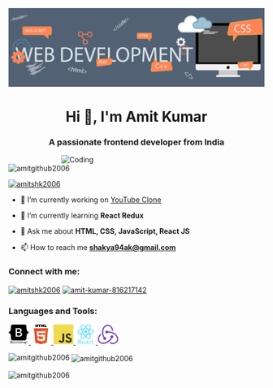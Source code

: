 ![logo](https://github.com/AmitGithub2006/AmitGithub2006/blob/main/web%20development.gif)
<h1 align="center">Hi 👋, I'm Amit Kumar</h1>
<h3 align="center">A passionate frontend developer from India</h3>
<img align= "right" alt="Coding" width="400" src="https://cdn.dribbble.com/users/1162077/screenshots/3848914/programmer.gif">

<p align="left"> <img src="https://komarev.com/ghpvc/?username=amitgithub2006&label=Profile%20views&color=0e75b6&style=flat" alt="amitgithub2006" /> </p>

<p align="left"> <a href="https://twitter.com/amitshk2006" target="blank"><img src="https://img.shields.io/twitter/follow/amitshk2006?logo=twitter&style=for-the-badge" alt="amitshk2006" /></a> </p>

- 🔭 I’m currently working on [YouTube Clone](https://github.com/AmitGithub2006/YT_Clone)

- 🌱 I’m currently learning **React Redux**

- 💬 Ask me about **HTML, CSS, JavaScript, React JS**

- 📫 How to reach me **shakya94ak@gmail.com**

<h3 align="left">Connect with me:</h3>
<p align="left">
<a href="https://twitter.com/amitshk2006" target="blank"><img align="center" src="https://raw.githubusercontent.com/rahuldkjain/github-profile-readme-generator/master/src/images/icons/Social/twitter.svg" alt="amitshk2006" height="30" width="40" /></a>
<a href="https://linkedin.com/in/amit-kumar-816217142" target="blank"><img align="center" src="https://raw.githubusercontent.com/rahuldkjain/github-profile-readme-generator/master/src/images/icons/Social/linked-in-alt.svg" alt="amit-kumar-816217142" height="30" width="40" /></a>
</p>

<h3 align="left">Languages and Tools:</h3>
<p align="left"> <a href="https://getbootstrap.com" target="_blank" rel="noreferrer"> <img src="https://raw.githubusercontent.com/devicons/devicon/master/icons/bootstrap/bootstrap-plain-wordmark.svg" alt="bootstrap" width="40" height="40"/> </a> <a href="https://www.w3.org/html/" target="_blank" rel="noreferrer"> <img src="https://raw.githubusercontent.com/devicons/devicon/master/icons/html5/html5-original-wordmark.svg" alt="html5" width="40" height="40"/> </a> <a href="https://developer.mozilla.org/en-US/docs/Web/JavaScript" target="_blank" rel="noreferrer"> <img src="https://raw.githubusercontent.com/devicons/devicon/master/icons/javascript/javascript-original.svg" alt="javascript" width="40" height="40"/> </a> <a href="https://reactjs.org/" target="_blank" rel="noreferrer"> <img src="https://raw.githubusercontent.com/devicons/devicon/master/icons/react/react-original-wordmark.svg" alt="react" width="40" height="40"/> </a> <a href="https://redux.js.org" target="_blank" rel="noreferrer"> <img src="https://raw.githubusercontent.com/devicons/devicon/master/icons/redux/redux-original.svg" alt="redux" width="40" height="40"/> </a> </p>

<p><img align="left" src="https://github-readme-stats.vercel.app/api/top-langs?username=amitgithub2006&show_icons=true&locale=en&layout=compact" alt="amitgithub2006" /></p>

<p>&nbsp;<img align="center" src="https://github-readme-stats.vercel.app/api?username=amitgithub2006&show_icons=true&locale=en" alt="amitgithub2006" /></p>

<p><img align="center" src="https://github-readme-streak-stats.herokuapp.com/?user=amitgithub2006&" alt="amitgithub2006" /></p>
